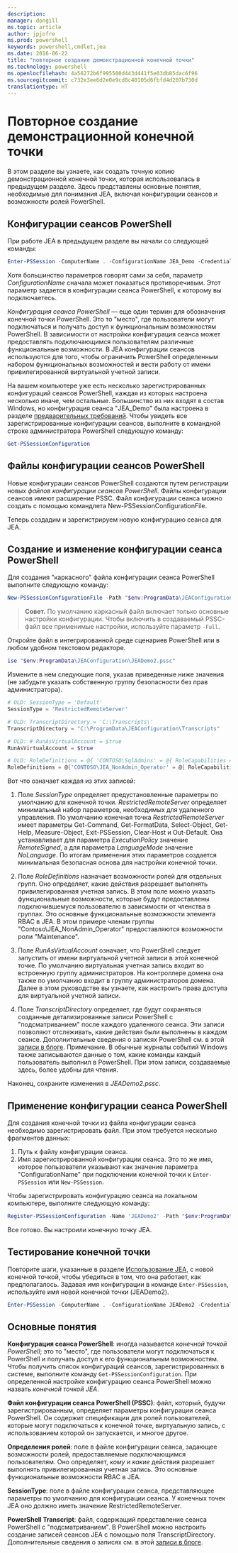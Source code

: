 ```yaml
---
description: 
manager: dongill
ms.topic: article
author: jpjofre
ms.prod: powershell
keywords: powershell,cmdlet,jea
ms.date: 2016-06-22
title: "повторное создание демонстрационной конечной точки"
ms.technology: powershell
ms.openlocfilehash: 4a56272b6f995500d443d441f5e03db85dac6f96
ms.sourcegitcommit: c732e3ee6d2e0e9cd8c40105d6fbfd4d207b730d
translationtype: HT
---
```

# <a name="remake-the-demo-endpoint"></a>Повторное создание демонстрационной конечной точки
В этом разделе вы узнаете, как создать точную копию демонстрационной конечной точки, которая использовалась в предыдущем разделе.
Здесь представлены основные понятия, необходимые для понимания JEA, включая конфигурации сеансов и возможности ролей PowerShell.

## <a name="powershell-session-configurations"></a>Конфигурации сеансов PowerShell
При работе JEA в предыдущем разделе вы начали со следующей команды:

```PowerShell
Enter-PSSession -ComputerName . -ConfigurationName JEA_Demo -Credential $NonAdminCred
```

Хотя большинство параметров говорят сами за себя, параметр *ConfigurationName* сначала может показаться противоречивым.
Этот параметр задается в конфигурации сеанса PowerShell, к которому вы подключаетесь.

*Конфигурация сеанса PowerShell* — еще один термин для обозначения конечной точки PowerShell.
Это то "место", где пользователи могут подключаться и получать доступ к функциональным возможностям PowerShell.
В зависимости от настройки конфигурация сеанса может предоставлять подключающимся пользователям различные функциональные возможности.
В JEA конфигурации сеансов используются для того, чтобы ограничить PowerShell определенным набором функциональных возможностей и вести работу от имени привилегированной виртуальной учетной записи.

На вашем компьютере уже есть несколько зарегистрированных конфигураций сеансов PowerShell, каждая из которых настроена несколько иначе, чем остальные.
Большинство из них входят в состав Windows, но конфигурация сеанса "JEA_Demo" была настроена в разделе [предварительных требований](prerequisites.md).
Чтобы увидеть все зарегистрированные конфигурации сеансов, выполните в командной строке администратора PowerShell следующую команду:

```PowerShell
Get-PSSessionConfiguration
```

## <a name="powershell-session-configuration-files"></a>Файлы конфигурации сеансов PowerShell
Новые конфигурации сеансов PowerShell создаются путем регистрации новых *файлов конфигурации сеансов PowerShell*.
Файлы конфигурации сеансов имеют расширение PSSC.
Файл конфигурации сеанса можно создать с помощью командлета New-PSSessionConfigurationFile.

Теперь создадим и зарегистрируем новую конфигурацию сеанса для JEA.

## <a name="generate-and-modify-your-powershell-session-configuration"></a>Создание и изменение конфигурации сеанса PowerShell
Для создания "каркасного" файла конфигурации сеанса PowerShell выполните следующую команду:

```PowerShell
New-PSSessionConfigurationFile -Path "$env:ProgramData\JEAConfiguration\JEADemo2.pssc"
```

> **Совет.** По умолчанию каркасный файл включает только основные настройки конфигурации.
> Чтобы включить в создаваемый PSSC-файл все применимые настройки, используйте параметр `-Full`.

Откройте файл в интегрированной среде сценариев PowerShell или в любом удобном текстовом редакторе.

```PowerShell
ise "$env:ProgramData\JEAConfiguration\JEADemo2.pssc"
```

Измените в нем следующие поля, указав приведенные ниже значения (не забудьте указать собственную группу безопасности без прав администратора).

```PowerShell
# OLD: SessionType = 'Default'
SessionType = 'RestrictedRemoteServer'

# OLD: TranscriptDirectory = 'C:\Transcripts\'
TranscriptDirectory = "C:\ProgramData\JEAConfiguration\Transcripts"

# OLD: # RunAsVirtualAccount = $true
RunAsVirtualAccount = $true

# OLD: RoleDefinitions = @{ 'CONTOSO\SqlAdmins' = @{ RoleCapabilities = 'SqlAdministration' }; 'CONTOSO\ServerMonitors' = @{ VisibleCmdlets = 'Get-Process' } }
RoleDefinitions = @{'CONTOSO\JEA_NonAdmin_Operator' = @{ RoleCapabilities =  'Maintenance' }}
```

Вот что означает каждая из этих записей:

1.  Поле *SessionType* определяет предустановленные параметры по умолчанию для конечной точки.
*RestrictedRemoteServer* определяет минимальный набор параметров, необходимых для удаленного управления.
По умолчанию конечная точка *RestrictedRemoteServer* имеет параметры Get-Command, Get-FormatData, Select-Object, Get-Help, Measure-Object, Exit-PSSession, Clear-Host и Out-Default.
Она устанавливает для параметра *ExecutionPolicy* значение *RemoteSigned*, а для параметра *LanguageMode* значение *NoLanguage*.
По итогам применения этих параметров создается минимальная безопасная основа для настройки конечной точки.

2.  Поле *RoleDefinitions* назначает возможности ролей для отдельных групп.
Оно определяет, какие действия разрешает выполнять привилегированная учетная запись.
В этом поле можно указать функциональные возможности, которые будут предоставлены подключившемуся пользователю в зависимости от членства в группах.
Это основные функциональные возможности элемента RBAC в JEA.
В этом примере членам группы "Contoso\JEA_NonAdmin_Operator" предоставляются возможности роли "Maintenance".

3.  Поле *RunAsVirtualAccount* означает, что PowerShell следует запустить от имени виртуальной учетной записи в этой конечной точке.
По умолчанию виртуальная учетная запись входит во встроенную группу администраторов.
На контроллере домена она также по умолчанию входит в группу администраторов домена.
Далее в этом руководстве вы узнаете, как настроить права доступа для виртуальной учетной записи.

4.  Поле *TranscriptDirectory* определяет, где будут сохраняться созданные детализированные записи PowerShell с "подсматриванием" после каждого удаленного сеанса.
Эти записи позволяют отслеживать, какие действия были выполнены в каждом сеансе.
Дополнительные сведения о записях PowerShell см. в этой [записи в блоге](http://blogs.msdn.com/b/powershell/archive/2015/06/09/powershell-the-blue-team.aspx).
Примечание. В обычные журналы событий Windows также записываются данные о том, какие команды каждый пользователь выполнил в PowerShell.
При этом записи, создаваемые здесь, более удобны для чтения.

Наконец, сохраните изменения в *JEADemo2.pssc*.

## <a name="apply-the-powershell-session-configuration"></a>Применение конфигурации сеанса PowerShell

Для создания конечной точки из файла конфигурации сеанса необходимо зарегистрировать файл.
При этом требуется несколько фрагментов данных:

1. Путь к файлу конфигурации сеанса.
2. Имя зарегистрированной конфигурации сеанса. Это то же имя, которое пользователи указывают как значение параметра "ConfigurationName" при подключении конечной точки к `Enter-PSSession` или `New-PSSession`.

Чтобы зарегистрировать конфигурацию сеанса на локальном компьютере, выполните следующую команду:

```PowerShell
Register-PSSessionConfiguration -Name 'JEADemo2' -Path "$env:ProgramData\JEAConfiguration\JEADemo2.pssc"
```

Все готово. Вы настроили конечную точку JEA.

## <a name="test-out-your-endpoint"></a>Тестирование конечной точки
Повторите шаги, указанные в разделе [Использование JEA](using-jea.md), с новой конечной точкой, чтобы убедиться в том, что она работает, как предполагалось.
Задавая имя конфигурации в команде `Enter-PSSession`, используйте имя новой конечной точки (JEADemo2).

```PowerShell
Enter-PSSession -ComputerName . -ConfigurationName JEADemo2 -Credential $NonAdminCred
```

## <a name="key-concepts"></a>Основные понятия
**Конфигурация сеанса PowerShell**: иногда называется *конечной точкой PowerShell*; это то "место", где пользователи могут подключаться к PowerShell и получать доступ к его функциональным возможностям.
Чтобы получить список конфигураций сеансов, зарегистрированных в системе, выполните команду `Get-PSSessionConfiguration`.
При определенной настройке конфигурацию сеанса PowerShell можно назвать *конечной точкой JEA*.

**Файл конфигурации сеанса PowerShell (PSSC)**: файл, который, будучи зарегистрированным, определяет параметры конфигурации сеанса PowerShell.
Он содержит спецификации для ролей пользователей, которые могут подключаться к конечной точке, виртуальную запись, с использованием которой он запускается, и многое другое.     

**Определения ролей**: поле в файле конфигурации сеанса, задающее возможности ролей, предоставляемые подключающимся пользователям.
Оно определяет, *кому* и *какие* действия разрешает выполнять привилегированная учетная запись.
Это основные функциональные возможности RBAC в JEA.

**SessionType**: поле в файле конфигурации сеанса, представляющее параметры по умолчанию для конфигурации сеанса.
У конечных точек JEA оно должно иметь значение RestrictedRemoteServer.

**PowerShell Transcript**: файл, содержащий представление сеанса PowerShell с "подсматриванием".
В PowerShell можно настроить создание записей сеансов JEA с помощью поля TranscriptDirectory.
Дополнительные сведения о записях см. в этой [записи в блоге](https://technet.microsoft.com/en-us/magazine/ff687007.aspx).

